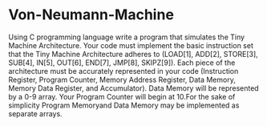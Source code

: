 # Von-Neumann-Machine
Using C programming language write a program that simulates the Tiny Machine Architecture. Your code must implement the basic instruction set that the Tiny Machine Architecture adheres to (LOAD[1], ADD[2], STORE[3], SUB[4], IN[5], OUT[6], END[7], JMP[8], SKIPZ[9]). Each piece of the architecture must be accurately represented in your code (Instruction Register, Program Counter, Memory Address Register, Data Memory, Memory Data Register, and Accumulator). Data Memory will be represented by a 0-9 array. Your Program Counter will begin at 10.For the sake of simplicity Program Memoryand Data Memory may be implemented as separate arrays. 
